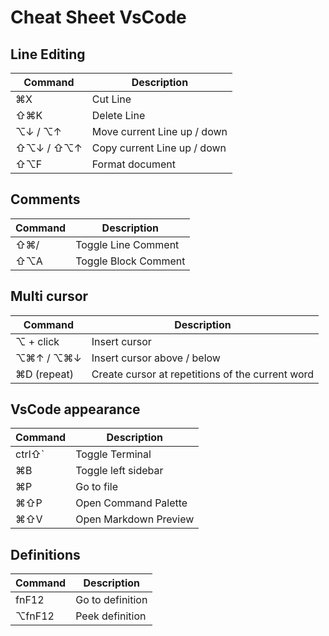 # Cheat Sheet VsCode


## Line Editing		

| Command     | Description                 |
| ----------- | --------------------------- |
| ⌘X          | Cut Line                    |
| ⇧⌘K         | Delete Line                 |
| ⌥↓ / ⌥↑     | Move current Line up / down |
| ⇧⌥↓ / ⇧⌥↑   | Copy current Line up / down |
| ⇧⌥F         |Format document              |


## Comments			

| Command     | Description                 |
| ----------- | --------------------------- |
| ⇧⌘/         | Toggle Line Comment         |
| ⇧⌥A         | Toggle Block Comment        |


## Multi cursor

| Command     | Description                 |
| ----------- | --------------------------- |
| ⌥ + click   | Insert cursor               |
| ⌥⌘↑ / ⌥⌘↓   | Insert cursor above / below |
| ⌘D (repeat) | Create cursor at repetitions of the current word |
		

## VsCode appearance

| Command     | Description                 |
| ----------- | --------------------------- |
| ctrl⇧`      | Toggle Terminal             |
| ⌘B 	      | Toggle left sidebar         |
| ⌘P          | Go to file                  |
| ⌘⇧P         | Open Command Palette        |
| ⌘⇧V         | Open Markdown Preview       |
	

## Definitions			

| Command     | Description                 |
| ----------- | --------------------------- |
| fnF12       | Go to definition            |
| ⌥fnF12      | Peek definition             |